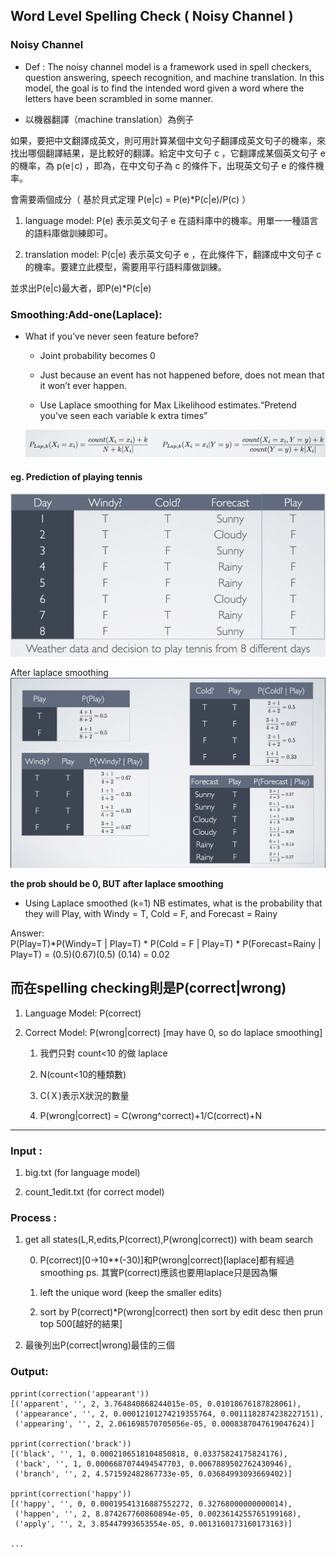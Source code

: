 ## Word Level Spelling Check ( Noisy Channel )

### Noisy Channel

- Def : The noisy channel model is a framework used in spell checkers, question answering, speech recognition, and machine translation. In this model, the goal is to find the intended word given a word where the letters have been scrambled in some manner.

-  以機器翻譯（machine translation）為例子

如果，要把中文翻譯成英文，則可用計算某個中文句子翻譯成英文句子的機率，來找出哪個翻譯結果，是比較好的翻譯。給定中文句子 c ，它翻譯成某個英文句子 e 的機率，為 p(e∣c) ，即為，在中文句子為 c 的條件下，出現英文句子 e 的條件機率。

會需要兩個成分（ 基於貝式定理 P(e|c) = P(e)*P(c|e)/P(c) ）

1. language model: P(e) 表示英文句子 e 在語料庫中的機率。用單一一種語言的語料庫做訓練即可。

2. translation model: P(c|e) 表示英文句子 e ，在此條件下，翻譯成中文句子 c 的機率。要建立此模型，需要用平行語料庫做訓練。

並求出P(e|c)最大者，即P(e)*P(c|e)

### Smoothing:Add-one(Laplace):

- What if you’ve never seen feature before?

    - Joint probability becomes 0

    - Just because an event has not happened before, does not mean that it won’t ever happen. 

    - Use Laplace smoothing for Max Likelihood estimates.“Pretend you’ve seen each variable k extra times”

    ![laplace_smoothing_formula](laplace_smoothing_formula.png)

#### eg. Prediction of playing tennis

![playing_tennis_data](playing_tennis_data.png)

After laplace smoothing
![data_after_laplace](data_after_laplace.png)

**the prob should be 0, BUT after laplace smoothing**

- Using Laplace smoothed (k=1) NB estimates,
what is the probability that they will Play, with
Windy = T, Cold = F, and Forecast = Rainy

Answer:<br/>
P(Play=T)*P(Windy=T | Play=T) * P(Cold = F | Play=T) * P(Forecast=Rainy | Play=T)
= (0.5)(0.67)(0.5) (0.14)
= 0.02

## 而在spelling checking則是P(correct|wrong)

1. Language Model: P(correct)

2. Correct Model: P(wrong|correct) [may have 0, so do laplace smoothing]
    
    1. 我們只對 count<10 的做 laplace

    2. N(count<10的種類數)

    3. C(Ｘ)表示X狀況的數量

    4. P(wrong|correct) = C(wrong^correct)+1/C(correct)+N


-----------

### Input :

1. big.txt (for language model)

2. count_1edit.txt (for correct model)

### Process :

1. get all states(L,R,edits,P(correct),P(wrong|correct)) with beam search

    0. P(correct)[0->10**(-30)]和P(wrong|correct)[laplace]都有經過 smoothing ps. 其實P(correct)應該也要用laplace只是因為懶

    1. left the unique word (keep the smaller edits)

    2. sort by P(correct)*P(wrong|correct) then sort by edit desc then prun top 500[越好的結果]

2. 最後列出P(correct|wrong)最佳的三個

### Output:

```
pprint(correction('appearant'))
[('apparent', '', 2, 3.764840868244015e-05, 0.01018676187828061),
 ('appearance', '', 2, 0.00012101274219355764, 0.0011182874238227151),
 ('appearing', '', 2, 2.061698570705056e-05, 0.0008387047619047624)]

pprint(correction('brack'))
[('black', '', 1, 0.0002106518104850818, 0.03375824175824176),
 ('back', '', 1, 0.0006687074494547703, 0.0067889502762430946),
 ('branch', '', 2, 4.571592482867733e-05, 0.03684993093669402)]

pprint(correction('happy'))
[('happy', '', 0, 0.00019541316887552272, 0.32768000000000014),
 ('happen', '', 2, 8.874267760860894e-05, 0.0023614255765199168),
 ('apply', '', 2, 3.85447993653554e-05, 0.0013160173160173163)]

...

```


